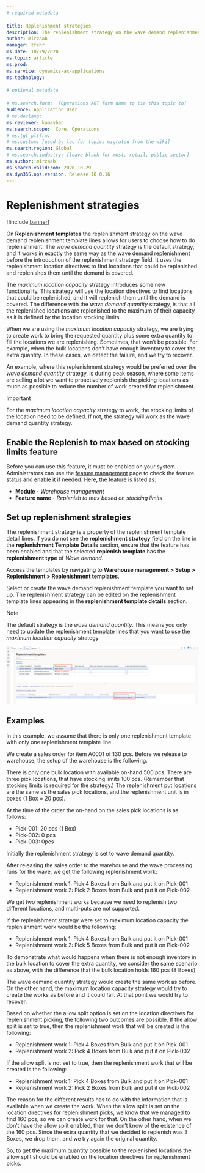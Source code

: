 ```yaml
---
# required metadata

title: Replenishment strategies
description: The replenishment strategy on the wave demand replenishment template lines allows for users to choose how to do replenishment. 
author: mirzaab
manager: tfehr
ms.date: 10/29/2020
ms.topic: article
ms.prod: 
ms.service: dynamics-ax-applications
ms.technology: 

# optional metadata

# ms.search.form:  [Operations AOT form name to tie this topic to]
audience: Application User
# ms.devlang: 
ms.reviewer: kamaybac
ms.search.scope:  Core, Operations
# ms.tgt_pltfrm: 
# ms.custom: [used by loc for topics migrated from the wiki]
ms.search.region: Global
# ms.search.industry: [leave blank for most, retail, public sector]
ms.author: mirzaab
ms.search.validFrom: 2020-10-29
ms.dyn365.ops.version: Release 10.0.16
---
```


# Replenishment strategies

[!include [banner](../includes/banner.md)]

On **Replenishment templates** the replenishment strategy on the wave demand replenishment template lines allows for users to choose how to do replenishment. The *wave demand quantity* strategy is the default strategy, and it works in exactly the same way as the wave demand replenishment before the introduction of the replenishment strategy field. It uses the replenishment location directives to find locations that could be replenished and replenishes them until the demand is covered.

The *maximum location capacity* strategy introduces some new functionality. This strategy will use the location directives to find locations that could be replenished, and it will replenish them until the demand is covered. The difference with the *wave demand quantity* strategy, is that all the replenished locations are replenished to the maximum of their capacity as it is defined by the location stocking limits.

When we are using the *maximum location capacity* strategy, we are trying to create work to bring the requested quantity plus some extra quantity to fill the locations we are replenishing. Sometimes, that won’t be possible. For example, when the bulk locations don’t have enough inventory to cover the extra quantity. In these cases, we detect the failure, and we try to recover.

An example, where this replenishment strategy would be preferred over the *wave demand quantity* strategy, is during peak season, where some items are selling a lot we want to proactively replenish the picking locations as much as possible to reduce the number of work created for replenishment.

> [!IMPORTANT]
> For the *maximum location capacity* strategy to work, the stocking limits of the location need to be defined. If not, the strategy will work as the wave demand quantity strategy.

## Enable the Replenish to max based on stocking limits feature

Before you can use this feature, it must be enabled on your system. Administrators can use the [feature management](../../fin-ops-core/fin-ops/get-started/feature-management/feature-management-overview.md) page to check the feature status and enable it if needed. Here, the feature is listed as:

- **Module** - *Warehouse management*
- **Feature name** - *Replenish to max based on stocking limits*

## Set up replenishment strategies

The replenishment strategy is a property of the replenishment template detail lines. If you do not see the **replenishment strategy** field on the line in the **replenishment Template Details** section, ensure that the feature has been enabled and that the selected **replenish template** has the **replenishment type** of *Wave demand*.

Access the templates by navigating to **Warehouse management \> Setup \> Replenishment \> Replenishment templates**.

Select or create the wave demand replenishment template you want to set up. The replenishment strategy can be edited on the replenishment template lines appearing in the **replenishment template details** section.

> [!NOTE]
> The default strategy is the *wave demand quantity*. This means you only need to update the replenishment template lines that you want to use the *maximum location capacity* strategy.

![Replenishment template](media/ReplenTempWaveDmdMaxLocCap.png "Replenishment template")

## Examples

In this example, we assume that there is only one replenishment template with only one replenishment template line.

We create a sales order for item A0001 of 130 pcs. Before we release to warehouse, the setup of the warehouse is the following.

There is only one bulk location with available on-hand 500 pcs. There are three pick locations, that have stocking limits 100 pcs. (Remember that stocking limits is required for the strategy.) The replenishment put locations are the same as the sales pick locations, and the replenishment unit is in boxes (1 Box = 20 pcs).

At the time of the order the on-hand on the sales pick locations is as follows:

- Pick-001: 20 pcs (1 Box)
- Pick-002: 0 pcs
- Pick-003: 0pcs

Initially the replenishment strategy is set to wave demand quantity.

After releasing the sales order to the warehouse and the wave processing runs for the wave, we get the following replenishment work:

- Replenishment work 1: Pick 4 Boxes from Bulk and put it on Pick-001
- Replenishment work 2: Pick 2 Boxes from Bulk and put it on Pick-002

We get two replenishment works because we need to replenish two different locations, and multi-puts are not supported.

If the replenishment strategy were set to maximum location capacity the replenishment work would be the following:

- Replenishment work 1: Pick 4 Boxes from Bulk and put it on Pick-001
- Replenishment work 2: Pick 5 Boxes from Bulk and put it on Pick-002

To demonstrate what would happens when there is not enough inventory in the bulk location to cover the extra quantity, we consider the same scenario as above, with the difference that the bulk location holds 160 pcs (8 Boxes)

The wave demand quantity strategy would create the same work as before. On the other hand, the maximum location capacity strategy would try to create the works as before and it could fail. At that point we would try to recover.

Based on whether the allow split option is set on the location directives for replenishment picking, the following two outcomes are possible. If the allow split is set to true, then the replenishment work that will be created is the following:

- Replenishment work 1: Pick 4 Boxes from Bulk and put it on Pick-001
- Replenishment work 2: Pick 4 Boxes from Bulk and put it on Pick-002

If the allow split is not set to true, then the replenishment work that will be created is the following:

- Replenishment work 1: Pick 4 Boxes from Bulk and put it on Pick-001
- Replenishment work 2: Pick 2 Boxes from Bulk and put it on Pick-002

The reason for the different results has to do with the information that is available when we create the work. When the allow split is set on the location directives for replenishment picks, we know that we managed to find 160 pcs, so we can create work for that. On the other hand, when we don’t have the allow split enabled, then we don’t know of the existence of the 160 pcs. Since the extra quantity that we decided to replenish was 3 Boxes, we drop them, and we try again the original quantity.

So, to get the maximum quantity possible to the replenished locations the allow split should be enabled on the location directives for replenishment picks.
